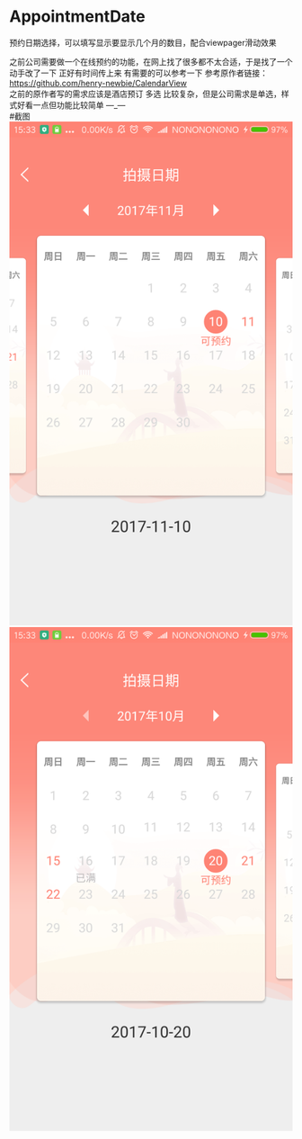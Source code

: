 # AppointmentDate
预约日期选择，可以填写显示要显示几个月的数目，配合viewpager滑动效果


之前公司需要做一个在线预约的功能，在网上找了很多都不太合适，于是找了一个动手改了一下
正好有时间传上来 有需要的可以参考一下
参考原作者链接：https://github.com/henry-newbie/CalendarView<br>
之前的原作者写的需求应该是酒店预订 多选 比较复杂，但是公司需求是单选，样式好看一点但功能比较简单 —_—<br>
#截图<br>
![](demo1.png)
![](demo2.png)
